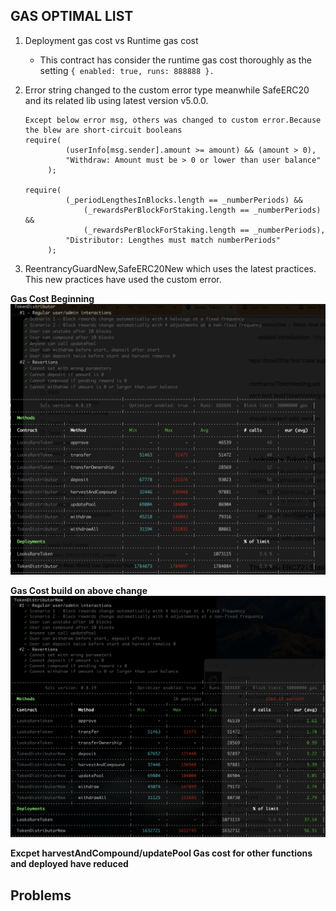 ## GAS OPTIMAL LIST

1. Deployment gas cost vs Runtime gas cost

   - This contract has consider the runtime gas cost thoroughly as the setting `{ enabled: true, runs: 888888 }.`

2. Error string changed to the custom error type meanwhile SafeERC20 and its related lib using latest version v5.0.0.

   ```
   Except below error msg, others was changed to custom error.Because the blew are short-circuit booleans
   require(
            (userInfo[msg.sender].amount >= amount) && (amount > 0),
            "Withdraw: Amount must be > 0 or lower than user balance"
        );

   require(
            (_periodLengthesInBlocks.length == _numberPeriods) &&
                (_rewardsPerBlockForStaking.length == _numberPeriods) &&
                (_rewardsPerBlockForStaking.length == _numberPeriods),
            "Distributor: Lengthes must match numberPeriods"
        );

   ```

3. ReentrancyGuardNew,SafeERC20New which uses the latest practices. This new practices have used the custom error.

**Gas Cost Beginning**
<img src="OriginalConsumedGas.png" alt="external_result" width="1000"/>

**Gas Cost build on above change**
<img src="ConsumedGas_V1.png" alt="external_result" width="1000"/>

**Excpet harvestAndCompound/updatePool Gas cost for other functions and deployed have reduced**

## Problems
